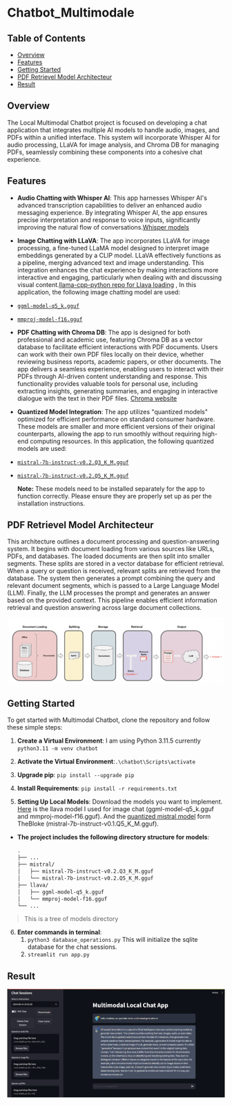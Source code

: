 # Chatbot_Multimodale

## Table of Contents

- [Overview](#overview)
- [Features](#features)
- [Getting Started](#getting-started)
- [PDF Retrievel Model Architecteur](#pdf-retrievel-model-architecteur)
- [Result](#result)

## Overview

The Local Multimodal Chatbot project is focused on developing a chat application that integrates multiple AI models to handle audio, images, and PDFs within a unified interface. This system will incorporate Whisper AI for audio processing, LLaVA for image analysis, and Chroma DB for managing PDFs, seamlessly combining these components into a cohesive chat experience.

## Features

- **Audio Chatting with Whisper AI**: This app harnesses Whisper AI's advanced transcription capabilities to deliver an enhanced audio messaging experience. By integrating Whisper AI, the app ensures precise interpretation and response to voice inputs, significantly improving the natural flow of conversations.[Whisper models](https://huggingface.co/collections/openai/whisper-release-6501bba2cf999715fd953013)

- **Image Chatting with LLaVA**: The app incorporates LLaVA for image processing, a fine-tuned LLaMA model designed to interpret image embeddings generated by a CLIP model. LLaVA effectively functions as a pipeline, merging advanced text and image understanding. This integration enhances the chat experience by making interactions more interactive and engaging, particularly when dealing with and discussing visual content.[llama-cpp-python repo for Llava loading](https://github.com/abetlen/llama-cpp-python) , In this application, the following image chatting model are used:
- [`ggml-model-q5_k.gguf`](#https://huggingface.co/mys/ggml_llava-v1.5-7b/blob/main/ggml-model-q5_k.gguf)
- [`mmproj-model-f16.gguf`](#https://huggingface.co/mys/ggml_llava-v1.5-7b/blob/main/mmproj-model-f16.gguf)

- **PDF Chatting with Chroma DB**: The app is designed for both professional and academic use, featuring Chroma DB as a vector database to facilitate efficient interactions with PDF documents. Users can work with their own PDF files locally on their device, whether reviewing business reports, academic papers, or other documents. The app delivers a seamless experience, enabling users to interact with their PDFs through AI-driven content understanding and response. This functionality provides valuable tools for personal use, including extracting insights, generating summaries, and engaging in interactive dialogue with the text in their PDF files. [Chroma website](https://docs.trychroma.com/)

- **Quantized Model Integration**: The app utilizes "quantized models" optimized for efficient performance on standard consumer hardware. These models are smaller and more efficient versions of their original counterparts, allowing the app to run smoothly without requiring high-end computing resources. In this application, the following quantized models are used:

- [`mistral-7b-instruct-v0.2.Q3_K_M.gguf`](#https://huggingface.co/TheBloke/Mistral-7B-Instruct-v0.1-GGUF/blob/main/mistral-7b-instruct-v0.1.Q3_K_M.gguf)
- [`mistral-7b-instruct-v0.2.Q5_K_M.gguf`](#https://huggingface.co/TheBloke/Mistral-7B-Instruct-v0.1-GGUF/blob/main/mistral-7b-instruct-v0.1.Q5_K_M.gguf)

  **Note:** These models need to be installed separately for the app to function correctly. Please ensure they are properly set up as per the installation instructions.

## PDF Retrievel Model Architecteur

This architecture outlines a document processing and question-answering system. It begins with document loading from various sources like URLs, PDFs, and databases. The loaded documents are then split into smaller segments. These splits are stored in a vector database for efficient retrieval. When a query or question is received, relevant splits are retrieved from the database. The system then generates a prompt combining the query and relevant document segments, which is passed to a Large Language Model (LLM). Finally, the LLM processes the prompt and generates an answer based on the provided context. This pipeline enables efficient information retrieval and question answering across large document collections.

![Architecteur](images/ChromaDB.png)

## Getting Started

To get started with Multimodal Chatbot, clone the repository and follow these simple steps:

1. **Create a Virtual Environment**: I am using Python 3.11.5 currently `python3.11 -m venv chatbot`

2. **Activate the Virtual Environment**:`.\chatbot\Scripts\activate `

3. **Upgrade pip**: `pip install --upgrade pip`

4. **Install Requirements**: `pip install -r requirements.txt`

5. **Setting Up Local Models**: Download the models you want to implement. [Here](https://huggingface.co/mys/ggml_llava-v1.5-7b/tree/main) is the llava model I used for image chat (ggml-model-q5_k.gguf and mmproj-model-f16.gguf). And the [quantized mistral model](https://huggingface.co/TheBloke/Mistral-7B-Instruct-v0.1-GGUF/blob/main/mistral-7b-instruct-v0.1.Q5_K_M.gguf) form TheBloke (mistral-7b-instruct-v0.1.Q5_K_M.gguf).

- **The project includes the following directory structure for models**:
  
      .
      ├── ...
      ├── mistral/                    
      │   ├── mistral-7b-instruct-v0.2.Q3_K_M.gguf         
      │   └── mistral-7b-instruct-v0.2.Q5_K_M.gguf     
      ├── llava/
      │   ├── ggml-model-q5_k.gguf
      │   └── mmproj-model-f16.gguf             
      └── ...

> This is a tree of models directory
  

6. **Enter commands in terminal**:
   1. `python3 database_operations.py` This will initialize the sqlite database for the chat sessions.
   2. `streamlit run app.py`

## Result

![chatbot](images/chatbot.png)
